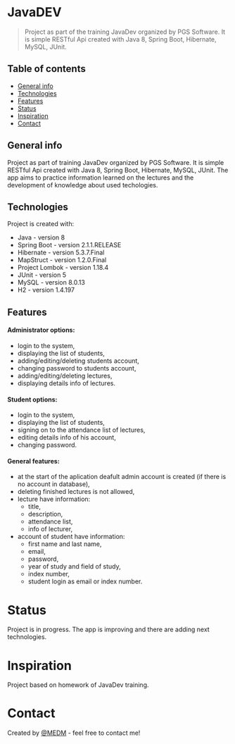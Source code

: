 # JavaDEV
> Project as part of the training JavaDev organized by PGS Software. It is simple RESTful Api created with Java 8, Spring Boot, Hibernate, MySQL, JUnit.

## Table of contents
* [General info](#general-info)
* [Technologies](#technologies)
* [Features](#features)
* [Status](#status)
* [Inspiration](#inspiration)
* [Contact](#contact)

## General info
Project as part of training JavaDev organized by PGS Software. It is simple RESTful Api created with Java 8, Spring Boot, Hibernate, MySQL, JUnit. The app aims to practice information learned on the lectures and the development of knowledge about used techologies.

## Technologies
Project is created with:
* Java - version 8
* Spring Boot - version 2.1.1.RELEASE
* Hibernate - version 5.3.7.Final
* MapStruct - version 1.2.0.Final
* Project Lombok - version 1.18.4
* JUnit - version 5
* MySQL - version 8.0.13
* H2 - version 1.4.197

## Features

#### Administrator options:
* login to the system,
* displaying the list of students,
* adding/editing/deleting students account,
* changing password to students account,
* adding/editing/deleting lectures,
* displaying details info of lectures.

#### Student options:
* login to the system,
* displaying the list of students,
* signing on to the attendance list of lectures,
* editing details info of his account,
* changing password.

#### General features:
* at the start of the aplication deafult admin account is created (if there is no account in database),
* deleting finished lectures is not allowed,
* lecture have information:
  * title,
  * description,
  * attendance list,
  * info of lecturer,
* account of student have information:
  * first name and last name,
  * email,
  * password,
  * year of study and field of study,
  * index number,
  * student login as email or index number.

# Status
Project is in progress. The app is improving and there are adding next technologies.

# Inspiration
Project based on homework of JavaDev training.

# Contact
Created by [@MEDM](https://github.com/medm93) - feel free to contact me! 
